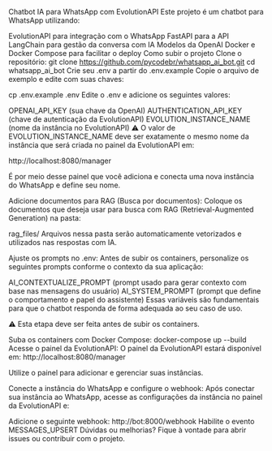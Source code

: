 Chatbot IA para WhatsApp com EvolutionAPI
Este projeto é um chatbot para WhatsApp utilizando:

EvolutionAPI para integração com o WhatsApp
FastAPI para a API
LangChain para gestão da conversa com IA
Modelos da OpenAI
Docker e Docker Compose para facilitar o deploy
Como subir o projeto
Clone o repositório:
git clone https://github.com/pycodebr/whatsapp_ai_bot.git
cd whatsapp_ai_bot
Crie seu .env a partir do .env.example
Copie o arquivo de exemplo e edite com suas chaves:

cp .env.example .env
Edite o .env e adicione os seguintes valores:

OPENAI_API_KEY (sua chave da OpenAI)
AUTHENTICATION_API_KEY (chave de autenticação da EvolutionAPI)
EVOLUTION_INSTANCE_NAME (nome da instância no EvolutionAPI)
⚠️ O valor de EVOLUTION_INSTANCE_NAME deve ser exatamente o mesmo nome da instância que será criada no painel da EvolutionAPI em:

http://localhost:8080/manager

É por meio desse painel que você adiciona e conecta uma nova instância do WhatsApp e define seu nome.

Adicione documentos para RAG (Busca por documentos):
Coloque os documentos que deseja usar para busca com RAG (Retrieval-Augmented Generation) na pasta:

rag_files/
Arquivos nessa pasta serão automaticamente vetorizados e utilizados nas respostas com IA.

Ajuste os prompts no .env:
Antes de subir os containers, personalize os seguintes prompts conforme o contexto da sua aplicação:

AI_CONTEXTUALIZE_PROMPT (prompt usado para gerar contexto com base nas mensagens do usuário)
AI_SYSTEM_PROMPT (prompt que define o comportamento e papel do assistente)
Essas variáveis são fundamentais para que o chatbot responda de forma adequada ao seu caso de uso.

⚠️ Esta etapa deve ser feita antes de subir os containers.

Suba os containers com Docker Compose:
docker-compose up --build
Acesse o painel da EvolutionAPI:
O painel da EvolutionAPI estará disponível em: http://localhost:8080/manager

Utilize o painel para adicionar e gerenciar suas instâncias.

Conecte a instância do WhatsApp e configure o webhook:
Após conectar sua instância ao WhatsApp, acesse as configurações da instância no painel da EvolutionAPI e:

Adicione o seguinte webhook:
http://bot:8000/webhook
Habilite o evento MESSAGES_UPSERT
Dúvidas ou melhorias?
Fique à vontade para abrir issues ou contribuir com o projeto.

